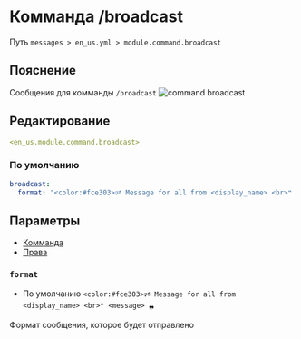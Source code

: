 # Комманда /broadcast
Путь `messages > en_us.yml > module.command.broadcast`

## Пояснение
Сообщения для комманды `/broadcast`
![command broadcast](/commandbroadcast.png)

## Редактирование
```yaml
<en_us.module.command.broadcast>
```

### По умолчанию
```yaml
broadcast:
  format: "<color:#fce303>🕫 Message for all from <display_name> <br>❝ <message> ❠"
```

## Параметры

- [Комманда](/ru/commands/module/command/broadcast/)
- [Права](/ru/permissions/module/command/broadcast/)

### `format`
- По умолчанию `<color:#fce303>🕫 Message for all from <display_name> <br>❝ <message> ❠`

Формат сообщения, которое будет отправлено

